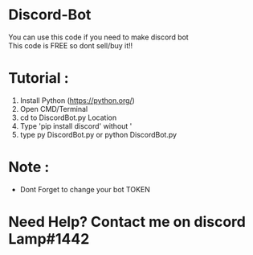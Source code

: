 # Discord-Bot

You can use this code if you need to make discord bot
<br>
This code is FREE so dont sell/buy it!!

# Tutorial :
1. Install Python (https://python.org/)
2. Open CMD/Terminal
3. cd to DiscordBot.py Location
4. Type 'pip install discord' without '
5. type py DiscordBot.py or python DiscordBot.py

# Note :
- Dont Forget to change your bot TOKEN

# Need Help? Contact me on discord Lamp#1442

